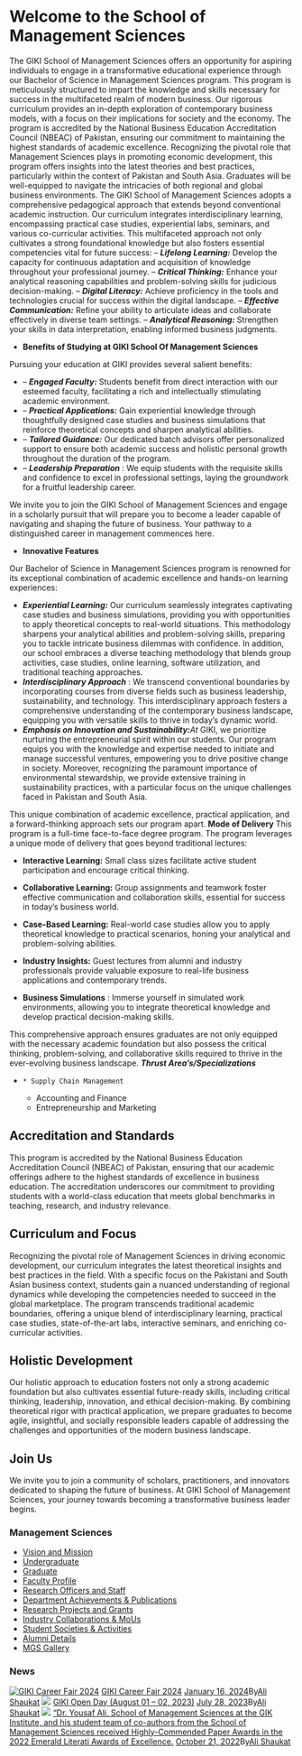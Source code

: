 # Welcome to the School of Management Sciences
The GIKI School of Management Sciences offers an opportunity for aspiring individuals to engage in a transformative educational experience through our Bachelor of Science in Management Sciences program. This program is meticulously structured to impart the knowledge and skills necessary for success in the multifaceted realm of modern business.
Our rigorous curriculum provides an in-depth exploration of contemporary business models, with a focus on their implications for society and the economy. The program is accredited by the National Business Education Accreditation Council (NBEAC) of Pakistan, ensuring our commitment to maintaining the highest standards of academic excellence.
Recognizing the pivotal role that Management Sciences plays in promoting economic development, this program offers insights into the latest theories and best practices, particularly within the context of Pakistan and South Asia. Graduates will be well-equipped to navigate the intricacies of both regional and global business environments.
The GIKI School of Management Sciences adopts a comprehensive pedagogical approach that extends beyond conventional academic instruction. Our curriculum integrates interdisciplinary learning, encompassing practical case studies, experiential labs, seminars, and various co-curricular activities. This multifaceted approach not only cultivates a strong foundational knowledge but also fosters essential competencies vital for future success:
– **_Lifelong Learning:_** Develop the capacity for continuous adaptation and acquisition of knowledge throughout your professional journey.
– **_Critical Thinking:_** Enhance your analytical reasoning capabilities and problem-solving skills for judicious decision-making.
– **_Digital Literacy:_** Achieve proficiency in the tools and technologies crucial for success within the digital landscape.
– **_Effective Communication:_** Refine your ability to articulate ideas and collaborate effectively in diverse team settings.
– **_Analytical Reasoning:_** Strengthen your skills in data interpretation, enabling informed business judgments.
  * **Benefits of Studying at GIKI School Of Management Sciences**


Pursuing your education at GIKI provides several salient benefits:
  * – **_Engaged Faculty:_** Students benefit from direct interaction with our esteemed faculty, facilitating a rich and intellectually stimulating academic environment.
  * – **_Practical Applications:_** Gain experiential knowledge through thoughtfully designed case studies and business simulations that reinforce theoretical concepts and sharpen analytical abilities.
  * – **_Tailored Guidance:_** Our dedicated batch advisors offer personalized support to ensure both academic success and holistic personal growth throughout the duration of the program.
  * – **_Leadership Preparation_** : We equip students with the requisite skills and confidence to excel in professional settings, laying the groundwork for a fruitful leadership career.


We invite you to join the GIKI School of Management Sciences and engage in a scholarly pursuit that will prepare you to become a leader capable of navigating and shaping the future of business. Your pathway to a distinguished career in management commences here.
  * **Innovative Features**


Our Bachelor of Science in Management Sciences program is renowned for its exceptional combination of academic excellence and hands-on learning experiences:
  * **_Experiential Learning:_** Our curriculum seamlessly integrates captivating case studies and business simulations, providing you with opportunities to apply theoretical concepts to real-world situations. This methodology sharpens your analytical abilities and problem-solving skills, preparing you to tackle intricate business dilemmas with confidence. In addition, our school embraces a diverse teaching methodology that blends group activities, case studies, online learning, software utilization, and traditional teaching approaches.
  * **_Interdisciplinary Approach_** : We transcend conventional boundaries by incorporating courses from diverse fields such as business leadership, sustainability, and technology. This interdisciplinary approach fosters a comprehensive understanding of the contemporary business landscape, equipping you with versatile skills to thrive in today’s dynamic world.
  * **_Emphasis on Innovation and Sustainability:_**_At_ GIKI, we prioritize nurturing the entrepreneurial spirit within our students. Our program equips you with the knowledge and expertise needed to initiate and manage successful ventures, empowering you to drive positive change in society. Moreover, recognizing the paramount importance of environmental stewardship, we provide extensive training in sustainability practices, with a particular focus on the unique challenges faced in Pakistan and South Asia.


This unique combination of academic excellence, practical application, and a forward-thinking approach sets our program apart.
**Mode of Delivery**
This program is a full-time face-to-face degree program. The program leverages a unique mode of delivery that goes beyond traditional lectures:
  * **Interactive Learning:** Small class sizes facilitate active student participation and encourage critical thinking.


  * **Collaborative Learning:** Group assignments and teamwork foster effective communication and collaboration skills, essential for success in today’s business world.


  * **Case-Based Learning:** Real-world case studies allow you to apply theoretical knowledge to practical scenarios, honing your analytical and problem-solving abilities.


  * **Industry Insights:** Guest lectures from alumni and industry professionals provide valuable exposure to real-life business applications and contemporary trends.


  * **Business Simulations** : Immerse yourself in simulated work environments, allowing you to integrate theoretical knowledge and develop practical decision-making skills.


This comprehensive approach ensures graduates are not only equipped with the necessary academic foundation but also possess the critical thinking, problem-solving, and collaborative skills required to thrive in the ever-evolving business landscape.
**_Thrust Area’s/Specializations_**
  *     * Supply Chain Management
    * Accounting and Finance
    * Entrepreneurship and Marketing


## Accreditation and Standards
This program is accredited by the National Business Education Accreditation Council (NBEAC) of Pakistan, ensuring that our academic offerings adhere to the highest standards of excellence in business education. The accreditation underscores our commitment to providing students with a world-class education that meets global benchmarks in teaching, research, and industry relevance.
## Curriculum and Focus
Recognizing the pivotal role of Management Sciences in driving economic development, our curriculum integrates the latest theoretical insights and best practices in the field. With a specific focus on the Pakistani and South Asian business context, students gain a nuanced understanding of regional dynamics while developing the competencies needed to succeed in the global marketplace. The program transcends traditional academic boundaries, offering a unique blend of interdisciplinary learning, practical case studies, state-of-the-art labs, interactive seminars, and enriching co-curricular activities.
## Holistic Development
Our holistic approach to education fosters not only a strong academic foundation but also cultivates essential future-ready skills, including critical thinking, leadership, innovation, and ethical decision-making. By combining theoretical rigor with practical application, we prepare graduates to become agile, insightful, and socially responsible leaders capable of addressing the challenges and opportunities of the modern business landscape.
## Join Us
We invite you to join a community of scholars, practitioners, and innovators dedicated to shaping the future of business. At GIKI School of Management Sciences, your journey towards becoming a transformative business leader begins.
### Management Sciences
  * [Vision and Mission](https://giki.edu.pk/mgs/vision-mission-and-scope/)
  * [Undergraduate](https://giki.edu.pk/mgs/mgs-undergraduate/)
  * [Graduate](https://giki.edu.pk/mgs/mgs-graduate/)
  * [Faculty Profile](https://giki.edu.pk/mgs/mgs-faculty-profile/)
  * [Research Officers and Staff](https://giki.edu.pk/mgs/mgs-engineers-and-staff/)
  * [Department Achievements & Publications](https://giki.edu.pk/department-achievements-publications/)
  * [Research Projects and Grants](https://giki.edu.pk/mgs/research-projects-and-grants/)
  * [Industry Collaborations & MoUs](https://giki.edu.pk/mgs/industry-collaborations-mous/)
  * [Student Societies & Activities](https://giki.edu.pk/mgs/student-societies-activities/)
  * [Alumni Details](https://giki.edu.pk/alumni-details/)
  * [MGS Gallery](https://giki.edu.pk/mgs/mgs-gallery/)


### News
[![GIKI Career Fair 2024](https://giki.edu.pk/mgs/)](https://giki.edu.pk/2024/01/16/career-fair-2024/)
[GIKI Career Fair 2024](https://giki.edu.pk/2024/01/16/career-fair-2024/)
[January 16, 2024](https://giki.edu.pk/2024/01/16/)By[Ali Shaukat](https://giki.edu.pk/author/alishaukat/ "Posts by Ali Shaukat")
[![](https://giki.edu.pk/mgs/)](https://giki.edu.pk/2023/07/28/giki-open-day/)
[GIKI Open Day (August 01 – 02, 2023)](https://giki.edu.pk/2023/07/28/giki-open-day/)
[July 28, 2023](https://giki.edu.pk/2023/07/28/)By[Ali Shaukat](https://giki.edu.pk/author/alishaukat/ "Posts by Ali Shaukat")
[![](https://giki.edu.pk/mgs/)](https://giki.edu.pk/2022/10/21/dr-yousaf-ali-is-listed-among-the-worlds-top-2-of-scientists-and-researchers-in-the-field-of-management-and-economics-listed-in-the-stanford-university-elsevier-list-published-in-october-202-2/)
[“Dr. Yousaf Ali, School of Management Sciences at the GIK Institute, and his student team of co-authors from the School of Management Sciences received Highly-Commended Paper Awards in the 2022 Emerald Literati Awards of Excellence.](https://giki.edu.pk/2022/10/21/dr-yousaf-ali-is-listed-among-the-worlds-top-2-of-scientists-and-researchers-in-the-field-of-management-and-economics-listed-in-the-stanford-university-elsevier-list-published-in-october-202-2/)
[October 21, 2022](https://giki.edu.pk/2022/10/21/)By[Ali Shaukat](https://giki.edu.pk/author/alishaukat/ "Posts by Ali Shaukat")
